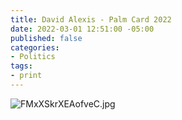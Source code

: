 ```yaml
---
title: David Alexis - Palm Card 2022
date: 2022-03-01 12:51:00 -05:00
published: false
categories:
- Politics
tags:
- print
---
```


![FMxXSkrXEAofveC.jpg](/uploads/FMxXSkrXEAofveC.jpg)